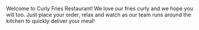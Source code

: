 Welcome to Curly Fries Restaurant! We love our fries curly and we hope you will too. Just place your order, relax and watch as our team runs around the kitchen to quickly deliver your meal!
